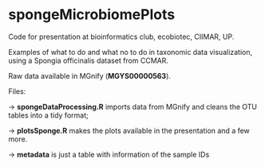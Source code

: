 # spongeMicrobiomePlots
Code for presentation at bioinformatics club, ecobiotec, CIIMAR, UP.

Examples of what to do and what no to do in taxonomic data visualization, using a Spongia officinalis dataset from CCMAR.

Raw data available in MGnify (**MGYS00000563**).

Files:

-> **spongeDataProcessing.R** imports data from MGnify and cleans the OTU tables into a tidy format;

-> **plotsSponge.R** makes the plots available in the presentation and a few more.

-> **metadata** is just a table with information of the sample IDs
